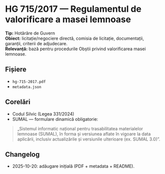 # HG 715/2017 — Regulamentul de valorificare a masei lemnoase

**Tip:** Hotărâre de Guvern  
**Obiect:** licitație/negociere directă, comisia de licitație, documentații, garanții, criterii de adjudecare.  
**Relevanță:** bază pentru procedurile Obștii privind valorificarea masei lemnoase.

## Fișiere
- `hg-715-2017.pdf`
- `metadata.json`

## Corelări
- Codul Silvic (Legea 331/2024)
- SUMAL — formulare dinamică obligatorie:
> „Sistemul informatic național pentru trasabilitatea materialelor lemnoase (SUMAL), în forma și versiunea aflate în vigoare la data aplicării, inclusiv actualizările și versiunile ulterioare (ex. SUMAL 3.0)”.

## Changelog
- 2025-10-20: adăugare inițială (PDF + metadata + README).
